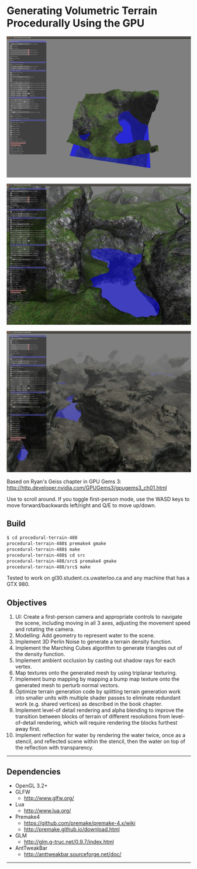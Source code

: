 # Generating Volumetric Terrain Procedurally Using the GPU

![GitHub Logo](screenshot1.jpg)

![GitHub Logo](screenshot2.jpg)

![GitHub Logo](screenshot3.jpg)

Based on Ryan's Geiss chapter in GPU Gems 3: http://http.developer.nvidia.com/GPUGems3/gpugems3_ch01.html

Use to scroll around. If you toggle first-person mode, use the WASD keys to move forward/backwards left/right and Q/E to move up/down.

## Build

```
$ cd procedural-terrain-488
procedural-terrain-488$ premake4 gmake
procedural-terrain-488$ make
procedural-terrain-488$ cd src
procedural-terrain-488/src$ premake4 gmake
procedural-terrain-488/src$ make
```

Tested to work on gl30.student.cs.uwaterloo.ca and any machine that has a GTX 980.

## Objectives

1. UI: Create a first-person camera and appropriate controls to navigate the scene, including moving in all 3 axes, adjusting the movement speed and rotating the camera.
2. Modelling: Add geometry to represent water to the scene.
3. Implement 3D Perlin Noise to generate a terrain density function.
4. Implement the Marching Cubes algorithm to generate triangles out of the density function.
5. Implement ambient occlusion by casting out shadow rays for each vertex.
6. Map textures onto the generated mesh by using triplanar texturing.
7. Implement bump mapping by mapping a bump map texture onto the generated mesh to perturb normal vectors.
8. Optimize terrain generation code by splitting terrain generation work into smaller units with multiple shader passes to eliminate redundant work (e.g. shared vertices) as described in the book chapter.
9. Implement level-of detail rendering and alpha blending to improve the transition between blocks of terrain of different resolutions from level-of-detail rendering, which will require rendering the blocks furthest away first.
10. Implement reflection for water by rendering the water twice, once as a stencil, and reflected scene within the stencil, then the water on top of the reflection with transparency.

---

## Dependencies
* OpenGL 3.2+
* GLFW
    * http://www.glfw.org/
* Lua
    * http://www.lua.org/
* Premake4
    * https://github.com/premake/premake-4.x/wiki
    * http://premake.github.io/download.html
* GLM
    * http://glm.g-truc.net/0.9.7/index.html
* AntTweakBar
    * http://anttweakbar.sourceforge.net/doc/


---
